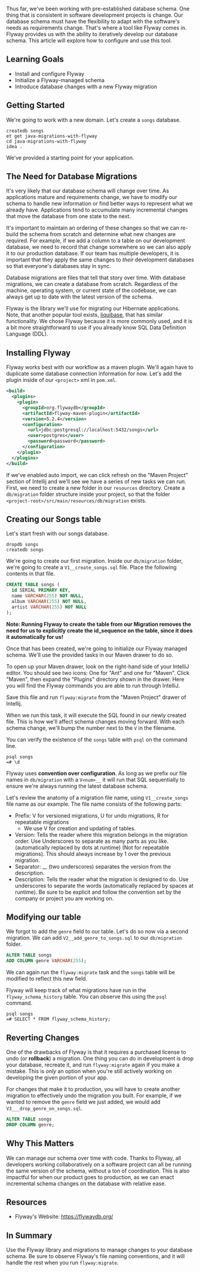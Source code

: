 Thus far, we've been working with pre-established database schema. One thing that is consistent in software development projects is change. Our database schema must have the flexibility to adapt with the software's needs as requirements change. That's where a tool like Flyway comes in. Flyway provides us with the ability to iteratively develop our database schema. This article will explore how to configure and use this tool.

## Learning Goals

- Install and configure Flyway
- Initialize a Flyway-managed schema
- Introduce database changes with a new Flyway migration

## Getting Started

We're going to work with a new domain. Let's create a `songs` database.

```no-highlight
createdb songs
et get java-migrations-with-flyway
cd java-migrations-with-flyway
idea .
```

We've provided a starting point for your application.

## The Need for Database Migrations

It's very likely that our database schema will change over time. As applications mature and requirements change, we have to modify our schema to handle new information or find better ways to represent what we already have. Applications tend to accumulate many incremental changes that move the database from one state to the next.

It's important to maintain an ordering of these changes so that we can re-build the schema from scratch and determine what new changes are required. For example, if we add a column to a table on our development database, we need to record that change somewhere so we can also apply it to our production database. If our team has multiple developers, it is important that they apply the same changes to _their_ development databases so that everyone's databases stay in sync.

Database migrations are files that tell that story over time. With database migrations, we can create a database from scratch. Regardless of the machine, operating system, or current state of the codebase, we can always get up to date with the latest version of the schema.

Flyway is the library we'll use for migrating our Hibernate applications. Note, that another popular tool exists, [liquibase][liquibase], that has similar functionality. We chose Flyway because it is more commonly used, and it is a bit more straightforward to use if you already know SQL Data Definition Language (DDL).

## Installing Flyway

Flyway works best with our workflow as a maven plugin. We'll again have to duplicate some database connection information for now. Let's add the plugin inside of our `<project>` xml in `pom.xml`.

```xml
<build>
  <plugins>
    <plugin>
      <groupId>org.flywaydb</groupId>
      <artifactId>flyway-maven-plugin</artifactId>
      <version>5.2.4</version>
      <configuration>
        <url>jdbc:postgresql://localhost:5432/songs</url>
        <user>postgres</user>
        <password>password</password>
      </configuration>
    </plugin>
  </plugins>
</build>
```

If we've enabled auto import, we can click refresh on the "Maven Project" section of Intellij and we'll see we have a series of new tasks we can run.
First, we need to create a new folder in our `resources` directory. Create a `db/migration` folder structure inside your project, so that the folder `<project-root>/src/main/resources/db/migration` exists.



## Creating our Songs table

Let's start fresh with our songs database.

```no-highlight
dropdb songs
createdb songs
```


We're going to create our first migration. Inside our `db/migration` folder, we're going to create a `V1__create_songs.sql` file. Place the following contents in that file.

```sql
CREATE TABLE songs (
  id SERIAL PRIMARY KEY,
  name VARCHAR(255) NOT NULL,
  album VARCHAR(255) NOT NULL,
  artist VARCHAR(255) NOT NULL
);
```
**Note: Running Flyway to create the table from our Migration removes the need for us to explicitly create the id_sequence on the table, since it does it automatically for us!**


Once that has been created, we're going to initialize our Flyway managed schema. We'll use the provided tasks in our Maven drawer to do so.

To open up your Maven drawer, look on the right-hand side of your IntelliJ editor. You should see two icons: One for "Ant" and one for "Maven". Click "Maven", then expand the "Plugins" directory shown in the drawer. Here you will find the Flyway commands you are able to run through IntelliJ.

Save this file and run `flyway:migrate` from the "Maven Project" drawer of Intellij.

When we run this task, it will execute the SQL found in our newly created file. This is how we'll affect schema changes moving forward. With each schema change, we'll bump the number next to the `V` in the filename.

You can verify the existence of the `songs` table with `psql` on the command line.

```no-highlight
psql songs
=# \d
```

Flyway uses **convention over configuration**. As long as we prefix our file names in `db/migration` with a `V<num>__` it will run that SQL sequentially to ensure we're always running the latest database schema.

Let's review the anatomy of a migration file name, using `V1__create_songs` file name as our example. The file name consists of the following parts:

- Prefix: V for versioned migrations, U for undo migrations, R for repeatable migrations
  - We use V for creation and updating of tables.
- Version: Tells the reader where this migration belongs in the migration order. Use Underscores to separate as many parts as you like. (automatically replaced by dots at runtime) (Not for repeatable migrations).  This should always increase by 1 over the previous migration.
- Separator: __ (two underscores) separates the version from the description.
- Description: Tells the reader what the migration is designed to do. Use underscores to separate the words (automatically replaced by spaces at runtime). Be sure to be explicit and follow the convention set by the company or project you are working on.

## Modifying our table

We forgot to add the `genre` field to our table. Let's do so now via a second migration. We can add `V2__add_genre_to_songs.sql` to our `db/migration` folder.

```sql
ALTER TABLE songs
ADD COLUMN genre VARCHAR(255);
```

We can again run the `flyway:migrate` task and the `songs` table will be modified to reflect this new field.

Flyway will keep track of what migrations have run in the `flyway_schema_history` table. You can observe this using the `psql` command.

```no-highlight
psql songs
=# SELECT * FROM flyway_schema_history;
```

## Reverting Changes

One of the drawbacks of Flyway is that it requires a purchased license to undo (or **rollback**) a migration. One thing you can do in development is drop your database, recreate it, and run `flyway:migrate` again if you make a mistake. This is _only_ an option when you're still actively working on developing the given portion of your app.

For changes that make it to production, you will have to create another migration to effectively undo the migration you built. For example, if we wanted to remove the `genre` field we just added, we would add `V3___drop_genre_on_songs.sql`.

```sql
ALTER TABLE songs
DROP COLUMN genre;
```

## Why This Matters

We can manage our schema over time with code. Thanks to Flyway, all developers working collaboratively on a software project can all be running the same version of the schema, without a ton of coordination. This is also impactful for when our product goes to production, as we can enact incremental schema changes on the database with relative ease.

## Resources

- Flyway's Website: https://flywaydb.org/

## In Summary

Use the Flyway library and migrations to manage changes to your database schema. Be sure to observe Flyway's file naming conventions, and it will handle the rest when you run `flyway:migrate`.

[liquibase]:https://www.liquibase.org/
